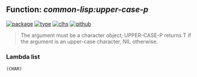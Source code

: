 ## Function: ***common-lisp:upper-case-p***
[![package](https://img.shields.io/badge/Package-COMMON--LISP-5f9ea0.svg?style=social&colorA=999999)](../) [![type](https://img.shields.io/badge/Type-Function-5f9ea0.svg?style=social&colorA=999999)](../#function) [![clhs](https://img.shields.io/badge/CLHS-UPPER--CASE--P-5f9ea0.svg?style=social&colorA=999999)](http://www.lispworks.com/documentation/HyperSpec/Body/f_upper_.htm) [![github](https://img.shields.io/badge/GitHub-View_the_source-5f9ea0.svg?style=social&colorA=999999&logo=github)](https://github.com/sbcl/sbcl/blob/master/src/code/target-char.lisp/) 

> The argument must be a character object; UPPER-CASE-P returns T if the
> argument is an upper-case character, NIL otherwise.

### Lambda list
```
(CHAR)
```
